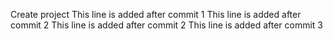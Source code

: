 Create project
This line is added after commit 1
This line is added after commit 2
This line is added after commit 2
This line is added after commit 3
